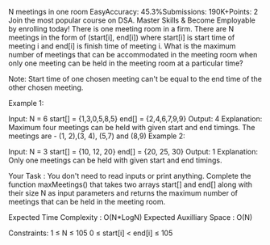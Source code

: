 N meetings in one room
EasyAccuracy: 45.3%Submissions: 190K+Points: 2
Join the most popular course on DSA. Master Skills & Become Employable by enrolling today! 
There is one meeting room in a firm. There are N meetings in the form of (start[i], end[i]) where start[i] is start time of meeting i and end[i] is finish time of meeting i.
What is the maximum number of meetings that can be accommodated in the meeting room when only one meeting can be held in the meeting room at a particular time?

Note: Start time of one chosen meeting can't be equal to the end time of the other chosen meeting.


Example 1:

Input:
N = 6
start[] = {1,3,0,5,8,5}
end[] =  {2,4,6,7,9,9}
Output: 
4
Explanation:
Maximum four meetings can be held with
given start and end timings.
The meetings are - (1, 2),(3, 4), (5,7) and (8,9)
Example 2:

Input:
N = 3
start[] = {10, 12, 20}
end[] = {20, 25, 30}
Output: 
1
Explanation:
Only one meetings can be held
with given start and end timings.

Your Task :
You don't need to read inputs or print anything. Complete the function maxMeetings() that takes two arrays start[] and end[] along with their size N as input parameters and returns the maximum number of meetings that can be held in the meeting room.


Expected Time Complexity : O(N*LogN)
Expected Auxilliary Space : O(N)


Constraints:
1 ≤ N ≤ 105
0 ≤ start[i] < end[i] ≤ 105